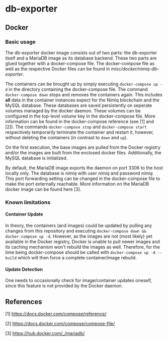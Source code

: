 # db-exporter

## Docker

### Basic usage

The db-exporter docker image consists out of two parts: the db-exporter itself and a MariaDB image as its database backend. These two parts are glued together with a docker-compose file. The docker-compose file as well as the respective Docker files can be found in *misc/docker/nimiq-db-exporter*.

The containers can be brought up by simply executing `docker-compose up -d` in the directory containing the docker-compose file. The command `docker-compose down` stops and removes the containers again. This includes **all** data in the container instances expect for the Nimiq blockchain and the MySQL database. These databases are saved persistently on seperate volumes managed by the docker daemon. These volumes can be configured in the top-level *volume* key in the docker-compose file. More information can be found in the docker-compose reference (see [1] and [2]). 
The commands `docker-compose stop` and `docker-compose start` respectively temporarily terminate the container and restart it, however, without deleting the containers (in contrast to `down` and `up`). 

On the first execution, the base images are pulled from the Docker registry and/or the images are built from the enclosed docker files. Additionally, the MySQL database is initialized.

By default, the MariaDB image exports the daemon on port 3306 to the host locally only. The database is *nimiq* with user *nimiq* and password *nimiq*. This port forwarding setting can be changed in the docker-compose file to make the port externally reachable. More information on the MariaDB docker image can be found here [3].

### Known limitations

#### Container Update

In theory, the containers (and images) could be updated by pulling any changes from this repository and executing `docker-compose down && docker-compose up -d`. However, as the images are not (most likely) yet available in the Docker registry, Docker is unable to pull newer images and its caching mechanism won't rebuild the images as well. Therefore, for the time being docker-compose should be called with `docker-compose up -d --build` which will then force a complete container/image rebuild. 

#### Update Detection

One needs to occasionally check for image/container updates oneself, since this feature is not provided by the Docker daemon. 

## References

[1] https://docs.docker.com/compose/reference/

[2] https://docs.docker.com/compose/compose-file/

[3] https://hub.docker.com/_/mariadb/
